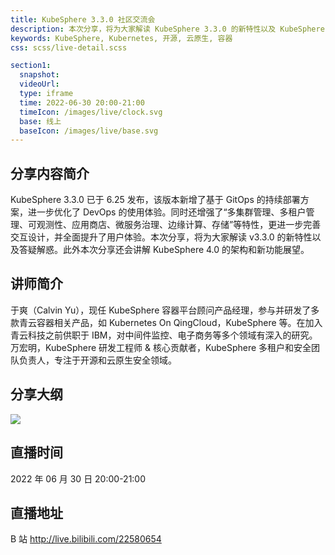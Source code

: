 ```yaml
---
title: KubeSphere 3.3.0 社区交流会
description: 本次分享，将为大家解读 KubeSphere 3.3.0 的新特性以及 KubeSphere 4.0 的架构和新功能展望。
keywords: KubeSphere, Kubernetes, 开源, 云原生, 容器
css: scss/live-detail.scss

section1:
  snapshot: 
  videoUrl: 
  type: iframe
  time: 2022-06-30 20:00-21:00
  timeIcon: /images/live/clock.svg
  base: 线上
  baseIcon: /images/live/base.svg
---
```

## 分享内容简介

KubeSphere 3.3.0 已于 6.25 发布，该版本新增了基于 GitOps 的持续部署方案，进一步优化了 DevOps 的使用体验。同时还增强了“多集群管理、多租户管理、可观测性、应用商店、微服务治理、边缘计算、存储”等特性，更进一步完善交互设计，并全面提升了用户体验。本次分享，将为大家解读 v3.3.0 的新特性以及答疑解惑。此外本次分享还会讲解 KubeSphere 4.0 的架构和新功能展望。
## 讲师简介

于爽（Calvin Yu），现任 KubeSphere 容器平台顾问产品经理，参与并研发了多款青云容器相关产品，如 Kubernetes On QingCloud，KubeSphere 等。在加入青云科技之前供职于 IBM，对中间件监控、电子商务等多个领域有深入的研究。
万宏明，KubeSphere 研发工程师 & 核心贡献者，KubeSphere 多租户和安全团队负责人，专注于开源和云原生安全领域。

## 分享大纲

![](https://pek3b.qingstor.com/kubesphere-community/images/kubesphere-v3.3.0-live.png)

## 直播时间

2022 年 06 月 30 日 20:00-21:00

## 直播地址

B 站  http://live.bilibili.com/22580654

